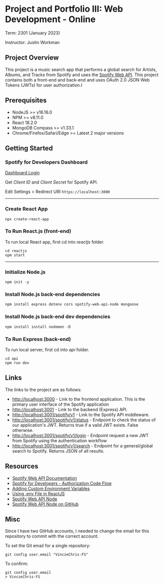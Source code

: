 # Project and Portfolio III: Web Development - Online

Term: 2301 (January 2023)

Instructor: Justin Workman

## Project Overview

This project is a music search app that performs a global search for Artists, Albums, and Tracks from Spotify and uses the [Spotify Web API](https://developer.spotify.com/documentation/web-api/). This project contains both a front-end and back-end and uses OAuth 2.0 JSON Web Tokens (JWTs) for user authorization.I

## Prerequisites

- NodeJS >= v16.16.0
- NPM >= v8.11.0
- React 18.2.0
- MongoDB Compass >= v1.33.1
- Chrome/Firefox/Safari/Edge >= Latest 2 major versions

## Getting Started

### Spotify for Developers Dashboard

[Dashboard Login](https://developer.spotify.com/dashboard/login)

Get _Client ID_ and _Client Secret_ for Spotify API.

Edit Settings > Redirect URI `https://localhost:3000`

---

### Create React App

```
npx create-react-app
```

### To Run React.js (front-end)

To run local React app, first cd into _reactjs_ folder.

```
cd reactjs
npm start
```

---

### Initialize Node.js

```
npm init -y
```

### Install Node.js back-end dependencies

```
npm install express dotenv cors spotify-web-api-node mongoose
```

### Install Node.js back-end dev dependencies

```
npm install install nodemon -D
```

### To Run Express (back-end)

To run local server, first cd into _api_ folder.

```
cd api
npm run dev
```

## Links

The links to the project are as follows:

- [http://localhost:3000](http://localhost:3000) - Link to the frontend application. This is the primary user interface of the Spotify application
- [http://localhost:3001](http://localhost:3001) - Link to the backend (Express) API.
- [http://localhost:3001/spotify/v1](http://localhost:3001/spotify/v1) - Link to the Spotify API middleware.
- [http://localhost:3001/spotify/v1/status](http://localhost:3001/spotify/v1/status) - Endpoint to check the status of our application's JWT. Returns true if a valid JWT exists. False otherwise.
- [http://localhost:3001/spotify/v1/login](http://localhost:3001/spotify/v1/login) - Endpoint request a new JWT from Spotify using the authentication workflow
- [http://localhost:3001/spotify/v1/search](http://localhost:3001/spotify/v1/search) - Endpoint for a general/global search to Spotify. Returns JSON of all results.

## Resources

- [Spotify Web API Documentation](https://developer.spotify.com/documentation/web-api/)
- [Spotify for Developers - Authorization Code Flow](https://developer.spotify.com/documentation/general/guides/authorization/code-flow/)
- [Adding Custom Environment Variables](https://create-react-app.dev/docs/adding-custom-environment-variables/)
- [Using .env File in ReactJS](https://medium.com/how-to-react/using-env-file-in-react-js-b2714235e77e)
- [Spotify Web API Node](https://www.npmjs.com/package/spotify-web-api-node)
- [Spotify Web API Node on GitHub](https://github.com/thelinmichael/spotify-web-api-node#installation)

## Misc

Since I have two GitHub accounts, I needed to change the email for this repository to commit with the correct account.

To set the Git email for a single repository:

    git config user.email "VinczeChris-FS"

To confirm:

    git config user.email
    > VinczeChris-FS
